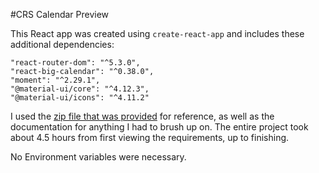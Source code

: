 #CRS Calendar Preview

This React app was created using `create-react-app` and includes these additional dependencies:

```
"react-router-dom": "^5.3.0",
"react-big-calendar": "^0.38.0",
"moment": "^2.29.1",
"@material-ui/core": "^4.12.3",
"@material-ui/icons": "^4.11.2"
```

I used the [zip file that was provided](https://crs-consulting.com/temp/dashboard_theme.zip) for reference, as well as the documentation for anything I had to brush up on. The entire project took about 4.5 hours from first viewing the requirements, up to finishing.

No Environment variables were necessary.
